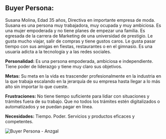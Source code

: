 ## Buyer Persona:

Susana Molina, Edad 35 años, Directiva en importante empresa de moda. Susana es una persona muy trabajadora, muy ocupada y muy ambiciosa. Es una mujer empoderada y no tiene planes de empezar una familia. Es egresada de la carrera de Marketing de una universidad de prestigio. Le gusta mucho viajar, salir de compras y tiene gustos caros. Le gusta pasar tiempo con sus amigas en fiestas, restaurantes o en el gimnasio. Es una usuaria adicta a la tecnología y a las redes sociales. 

**Personalidad:** Es una persona empoderada, ambiciosa e independiente. Tiene poder de liderazgo y tiene muy claro sus objetivos.

**Metas:** Su meta en la vida es trascender profesionalmente en la industria en la que trabaja escalando en la jerarquía de su empresa hasta llegar a lo más alto sin importar lo que cueste.

**Frustraciones:** No tiene tiempo suficiente para lidiar con situaciones y trámites fuera de su trabajo. Que no todos los trámites estén digitalizados o automatizados y se puedan pagar en línea.

**Necesidades:** Tiempo. Poder. Servicios y productos eficaces y competentes.

![Buyer Persona - Anzgal]()
